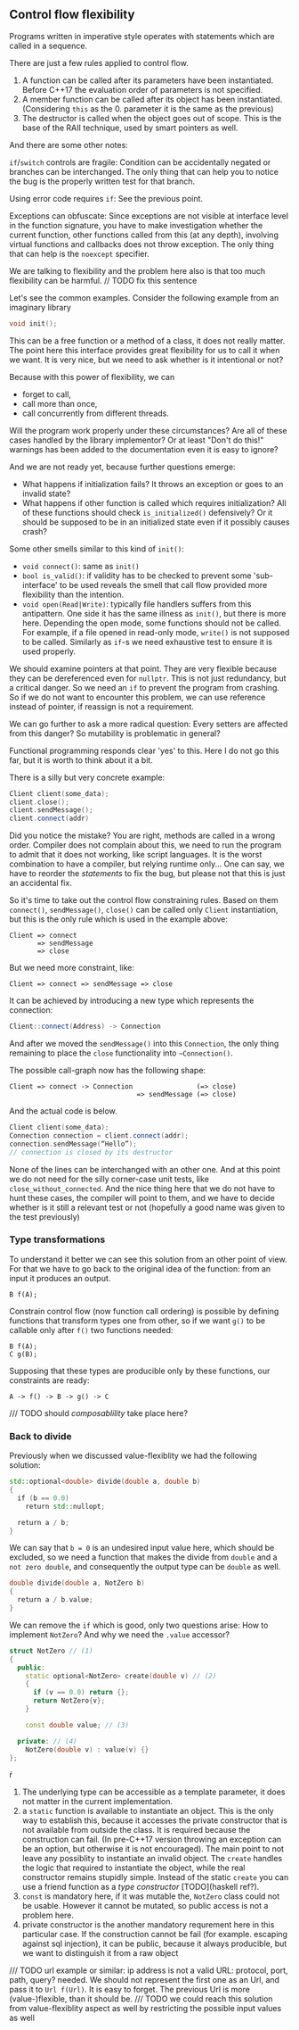 ## Control flow flexibility

Programs written in imperative style operates with statements which are called in a sequence. 

There are just a few rules applied to control flow.

1. A function can be called after its parameters have been instantiated.
    Before C++17 the evaluation order of parameters is not specified.
2. A member function can be called after its object has been instantiated. (Considering `this` as the 0. parameter it is
   the same as the previous)
3. The destructor is called when the object goes out of scope.
    This is the base of the RAII technique, used by smart pointers as well.

And there are some other notes:

`if`/`switch` controls are fragile:
Condition can be accidentally negated or branches can be interchanged. The only thing that can help you to notice the
bug is the properly written test for that branch.

Using error code requires `if`:
See the previous point.

Exceptions can obfuscate:
Since exceptions are not visible at interface level in the function signature, you have to make investigation whether the
current function, other functions called from this (at any depth), involving virtual functions and callbacks does not
throw exception. The only thing that can help is the `noexcept` specifier.


We are talking to flexibility and the problem here also is that too much flexibility can be harmful. // TODO fix this
sentence

Let's see the common examples. Consider the following example from an imaginary library

```cpp
void init();
```

This can be a free function or a method of a class, it does not really matter. The point here this interface provides great
flexibility for us to call it when we want. It is very nice, but we need to ask whether is it intentional or not?

Because with this power of flexibility, we can
- forget to call,
- call more than once,
- call concurrently from different threads.

Will the program work properly under these circumstances? Are all of these cases handled by the library implementor? Or
at least "Don't do this!" warnings has been added to the documentation even it is easy to ignore?

And we are not ready yet, because further questions emerge:

- What happens if initialization fails? It throws an exception or goes to an invalid state?
- What happens if other function is called which requires initialization? All of these functions should check
  `is_initialized()` defensively? Or it should be supposed to be in an initialized state even if it possibly causes crash?

Some other smells similar to this kind of `init()`:

- `void connect()`: same as `init()`
- `bool is_valid()`: if validity has to be checked to prevent some 'sub-interface' to be used reveals the smell that
  call flow provided more flexibility than the intention.
- `void open(Read|Write)`: typically file handlers suffers from this antipattern. One side it has the same illness as
  `init()`, but there is more here. Depending the open mode, some functions should not be called. For example, if a file
opened in read-only mode, `write()` is not supposed to be called. Similarly as `if`-s we need exhaustive test to ensure it is used properly.

We should examine pointers at that point. They are very flexible because they can be dereferenced even for `nullptr`.
This is not just redundancy, but a critical danger. So we need an `if` to prevent the program from crashing. So if we
do not want to encounter this problem, we can use reference instead of pointer, if reassign is not a requirement.

We can go further to ask a more radical question: Every setters are affected from this danger? So mutability is
problematic in general?

Functional programming responds clear 'yes' to this. Here I do not go this far, but it is worth to think about it a bit.


There is a silly but very concrete example:

```cpp
Client client(some_data);
client.close();
client.sendMessage();
client.connect(addr)
```

Did you notice the mistake? You are right, methods are called in a wrong order. Compiler does not complain about this,
we need to run the program to admit that it does not working, like script languages. It is the worst combination to have
a compiler, but relying runtime only... One can say, we have to reorder the *statements* to fix the bug, but please not
that this is just an accidental fix.

So it's time to take out the control flow constraining rules. Based on them `connect()`, `sendMessage()`, `close()` can
be called only `Client` instantiation, but this is the only rule which is used in the example above:

```
Client => connect
       => sendMessage
       => close
```

But we need more constraint, like:

```
Client => connect => sendMessage => close
```

It can be achieved by introducing a new type which represents the connection:

```cpp
Client::connect(Address) -> Connection
```

And after we moved the `sendMessage()` into this `Connection`, the only thing remaining to place the `close`
functionality into `~Connection()`.

The possible call-graph now has the following shape:

```
Client => connect -> Connection                (=> close)
                                => sendMessage (=> close)
```

And the actual code is below.

```cpp
Client client(some_data);
Connection connection = client.connect(addr);
connection.sendMessage(“Hello”);
// connection is closed by its destructor
```

None of the lines can be interchanged with an other one. And at this point we do not need for the silly corner-case unit
tests, like `close_without_connected`. And the nice thing here that we do not have to hunt these cases, the compiler
will point to them, and we have to decide whether is it still a relevant test or not (hopefully a good name was
given to the test previously)


### Type transformations

To understand it better we can see this solution from an other point of view. For that we have to go back to the
original idea of the function: from an input it produces an output.

```
B f(A);
```

Constrain control flow (now function call ordering) is possible by defining functions that transform types one from other, so if we want `g()` to be callable only after `f()` two functions needed:

```
B f(A);
C g(B);
```

Supposing that these types are producible only by these functions, our constraints are ready:

```
A -> f() -> B -> g() -> C
```

/// TODO should *composablility* take place here?

### Back to divide

Previously when we discussed value-flexiblity we had the following solution:

```cpp
std::optional<double> divide(double a, double b)
{
  if (b == 0.0)
    return std::nullopt;

  return a / b;
}
```

We can say that `b = 0` is an undesired input value here, which should be excluded, so we need a function that makes the
divide from `double` and a `not zero double`, and consequently the output type can be `double` as well.

```cpp
double divide(double a, NotZero b)
{
  return a / b.value;
}
```

We can remove the `if` which is good, only two questions arise: How to implement `NotZero`? And why we need the `.value`
accessor?


```cpp
struct NotZero // (1)
{
  public:
    static optional<NotZero> create(double v) // (2)
    {
      if (v == 0.0) return {};
      return NotZero{v};
    }

    const double value; // (3)

  private: // (4)
    NotZero(double v) : value(v) {}
};
```
ŕ


1. The underlying type can be accessible as a template parameter, it does not matter in the current implementation.
2. a `static` function is available to instantiate an object. This is the only way to establish this, because it
   accesses the private constructor that is not available from outside the class. It is required because the
   construction can fail. (In pre-C++17 version throwing an exception can be an option, but otherwise it is not
   encouraged). The main point to not leave any possiblity to instantiate an invalid object. The `create` handles the logic
   that required to instantiate the object, while the real constructor remains stupidly simple. Instead of the static
   `create` you can use a friend function as a *type constructor* [TODO](haskell ref?).
3. `const` is mandatory here, if it was mutable the, `NotZero` class could not be usable. However it cannot be mutated,
   so public access is not a problem here.
4. private constructor is the another mandatory requrement here in this particular case. If the construction cannot be
   fail (for example. escaping against sql injection), it can be public, because it always producible, but we want to
   distinguish it from a raw object


/// TODO url example or similar: ip address is not a valid URL: protocol, port, path, query? needed. We should not
represent the first one as an Url, and pass it to `Url f(Url)`. It is easy to forget. The previous Url is more (value-)flexible, than it should be.
/// TODO we could reach this solution from value-flexiblity aspect as well by restricting the possible input values as well
